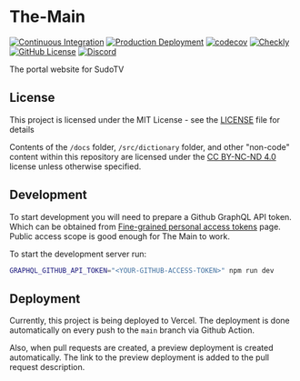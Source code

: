 # The-Main

[![Continuous Integration](https://github.com/SudoTV/The-Main/actions/workflows/ci.yml/badge.svg)](https://github.com/SudoTV/The-Main/actions/workflows/ci.yml)
[![Production Deployment](https://github.com/SudoTV/The-Main/actions/workflows/production.yml/badge.svg)](https://github.com/SudoTV/The-Main/actions/workflows/production.yml)
[![codecov](https://codecov.io/gh/SudoTV/The-Main/branch/main/graph/badge.svg)](https://codecov.io/gh/SudoTV/The-Main)
[![Checkly](https://app.checklyhq.com/)](https://api.checklyhq.com/v1/badges/checks/86d4e1ca-b922-4c45-aa73-3ce79c7abb70?style=flat&theme=default&responseTime=true)
[![GitHub License](https://github.com/SudoTV/The-Main/blob/main/LICENSE)](https://img.shields.io/github/license/SudoTV/The-Main)
[![Discord](https://discord.gg/Mr8dPdQ4)](https://img.shields.io/discord/1182374637544423514?logo=discord&logoColor=white&color=blueviolet)

The portal website for SudoTV

## License

This project is licensed under the MIT License - see the [LICENSE](LICENSE) file for details

Contents of the `/docs` folder, `/src/dictionary` folder, and other "non-code" content within this repository are licensed under the [CC BY-NC-ND 4.0](http://creativecommons.org/licenses/by-nc-nd/4.0/) license unless otherwise specified.

## Development

To start development you will need to prepare a Github GraphQL API token. Which can be obtained from [Fine-grained personal access tokens](https://github.com/settings/tokens) page. Public access scope is good enough for The Main to work.

To start the development server run:

```bash
GRAPHQL_GITHUB_API_TOKEN="<YOUR-GITHUB-ACCESS-TOKEN>" npm run dev
```

## Deployment

Currently, this project is being deployed to Vercel. The deployment is done automatically on every push to the `main` branch via Github Action.

Also, when pull requests are created, a preview deployment is created automatically. The link to the preview deployment is added to the pull request description.
